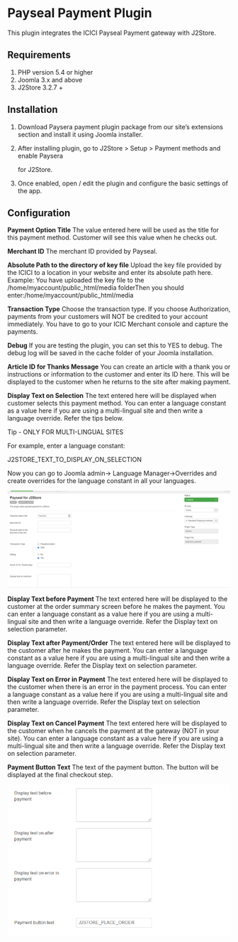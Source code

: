 # Payseal Payment Plugin

This plugin integrates the ICICI Payseal Payment gateway with J2Store.

## Requirements

1. PHP version 5.4 or higher
2. Joomla 3.x and above
3. J2Store 3.2.7 +

## Installation <a id="installation"></a>

1. Download Paysera payment plugin package from our site’s extensions section and install it using Joomla installer.
2. After installing plugin, go to J2Store &gt; Setup &gt; Payment methods and enable Paysera 

   for J2Store.

3. Once enabled, open / edit the plugin and configure the basic settings of the app.

## Configuration <a id="configuration"></a>

**Payment Option Title** The value entered here will be used as the title for this payment method. Customer will see this value when he checks out.

**Merchant ID** The merchant ID provided by Payseal.

**Absolute Path to the directory of key file** Upload the key file provided by the ICICI to a location in your website and enter its absolute path here. Example: You have uploaded the key file to the /home/myaccount/public_html/media folderThen you should enter:/home/myaccount/public_html/media

**Transaction Type** Choose the transaction type. If you choose Authorization, payments from your customers will NOT be credited to your account immediately. You have to go to your ICIC Merchant console and capture the payments.

**Debug** If you are testing the plugin, you can set this to YES to debug. The debug log will be saved in the cache folder of your Joomla installation.

**Article ID for Thanks Message** You can create an article with a thank you or instructions or information to the customer and enter its ID here. This will be displayed to the customer when he returns to the site after making payment.

**Display Text on Selection** The text entered here will be displayed when customer selects this payment method. You can enter a language constant as a value here if you are using a multi-lingual site and then write a language override. Refer the tips below.

Tip - ONLY FOR MULTI-LINGUAL SITES

For example, enter a language constant:

J2STORE_TEXT_TO_DISPLAY_ON\_SELECTION

Now you can go to Joomla admin-&gt; Language Manager-&gt;Overrides and create overrides for the language constant in all your languages.

![PaySeal configuration-Image1](../.gitbook/assets/payseal-configuration-image1.png)

**Display Text before Payment** The text entered here will be displayed to the customer at the order summary screen before he makes the payment. You can enter a language constant as a value here if you are using a multi-lingual site and then write a language override. Refer the Display text on selection parameter.

**Display Text after Payment/Order** The text entered here will be displayed to the customer after he makes the payment. You can enter a language constant as a value here if you are using a multi-lingual site and then write a language override. Refer the Display text on selection parameter.

**Display Text on Error in Payment** The text entered here will be displayed to the customer when there is an error in the payment process. You can enter a language constant as a value here if you are using a multi-lingual site and then write a language override. Refer the Display text on selection parameter.

**Display Text on Cancel Payment** The text entered here will be displayed to the customer when he cancels the payment at the gateway \(NOT in your site\). You can enter a language constant as a value here if you are using a multi-lingual site and then write a language override. Refer the Display text on selection parameter.

**Payment Button Text** The text of the payment button. The button will be displayed at the final checkout step.

![PaySeal configuration-Image2](../.gitbook/assets/payseal-configuration-image2.png)


